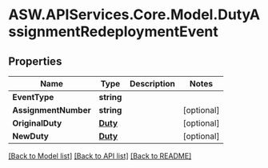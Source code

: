 # ASW.APIServices.Core.Model.DutyAssignmentRedeploymentEvent
## Properties

Name | Type | Description | Notes
------------ | ------------- | ------------- | -------------
**EventType** | **string** |  | 
**AssignmentNumber** | **string** |  | [optional] 
**OriginalDuty** | [**Duty**](Duty.md) |  | [optional] 
**NewDuty** | [**Duty**](Duty.md) |  | [optional] 

[[Back to Model list]](../README.md#documentation-for-models) [[Back to API list]](../README.md#documentation-for-api-endpoints) [[Back to README]](../README.md)

